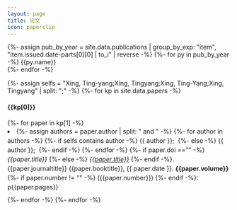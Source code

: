 ```yaml
---
layout: page
title: 论文
icon: paperclip
---
```


<!-- This page provides the sidebar links for mobile, where the sidebar is hidden -->
{%- assign pub_by_year = site.data.publications | group_by_exp: "item", "item.issued.date-parts[0][0] | to_i" | reverse -%}
{%- for py in pub_by_year -%}
  {{py.name}}<br/>
{%- endfor -%}

<!-- liquid 不能创建array -->
{%- assign selfs = "Xing, Ting-yang;Xing, Tingyang;Xing, Ting-Yang;Xing, Tingyang" | split: ";" -%}
{%- for kp in site.data.papers -%}
  <h4>{{kp[0]}}</h4>
  {%- for paper in kp[1] -%}
    <li style="margin-bottom: 10px;line-height: 1.5em;">
      {%- assign authors = paper.author | split: " and " -%}
      {%- for author in authors -%}
        {%- if selfs contains author -%}
          <span class="author">{{ author }}</span>;&nbsp;
        {%- else -%}
          <span class="others">{{ author }}</span>;&nbsp;
        {%- endif -%}
      {%- endfor -%}
        <!-- {{paper.author}}, -->
      {%- if paper.doi =="" -%}
        <i>{{paper.title}}</i>
      {%- else -%}
        <a href="https://doi.org/{{ paper.doi }}" target="_blank"><i>{{paper.title}}</i></a>
      {%- endif -%}. 
      {{paper.journaltitle}}
      {{paper.booktitle}}, 
      {{ paper.date }}.
      <b>{{paper.volume}}</b>
      {%- if paper.number != "" -%}
        ({{paper.number}})
      {%- endif -%}: p{{paper.pages}}
    </li>
  {%- endfor -%}
{%- endfor -%}